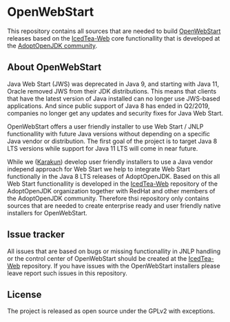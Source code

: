 # OpenWebStart

This repository contains all sources that are needed to build [OpenWebStart](https://openwebstart.com) releases based on the [IcedTea-Web](https://github.com/AdoptOpenJDK/IcedTea-Web) core functionallity that is developed at the [AdoptOpenJDK community](https://adoptopenjdk.net).

## About OpenWebStart

Java Web Start (JWS) was deprecated in Java 9, and starting with Java 11, Oracle removed JWS from their JDK distributions. This means that clients that have the latest version of Java installed can no longer use JWS-based applications. And since public support of Java 8 has ended in Q2/2019, companies no longer get any updates and security fixes for Java Web Start.

OpenWebStart offers a user friendly installer to use Web Start / JNLP functionallity with future Java versions without depending on a specific Java vendor or distribution. The first goal of the project is to target Java 8 LTS versions while support for Java 11 LTS will come in near future.

While we ([Karakun](https://dev.karakun.com)) develop user friendly installers to use a Java vendor independ approach for Web Start we help to integrate Web Start functionally in the Java 8 LTS releases of AdoptOpenJDK. Based on this all Web Start functionallity is developed in the [IcedTea-Web](https://github.com/AdoptOpenJDK/IcedTea-Web) repository of the AdoptOpenJDK organization together with RedHat and other members of the AdoptOpenJDK community. Therefore thsi repository only contains sources that are needed to create enterprise ready and user friendly native installers for OpenWebStart.

## Issue tracker

All issues that are based on bugs or missing functionallity in JNLP handling or the control center of OpenWebStart should be created at the [IcedTea-Web](https://github.com/AdoptOpenJDK/IcedTea-Web) repository. If you have issues with the OpenWebStart installers please leave report such issues in this repository.

## License

The project is released as open source under the GPLv2 with exceptions.